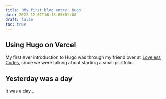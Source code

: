 ```yaml
---
title: 'My first blog entry: Hugo'
date: 2022-12-01T16:18:05+01:00
draft: false
toc: true
---
```


## Using Hugo on Vercel
My first ever introduction to Hugo was through my friend over at [Loveless Codes](https://github.com/LovelessCodes), since we were talking about starting a small portfolio.

## Yesterday was a day
It was a day...
